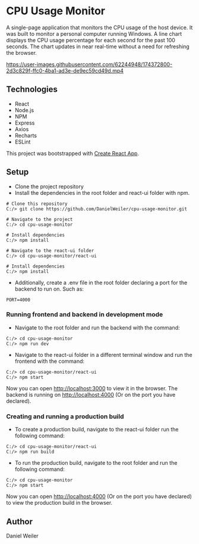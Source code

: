 # CPU Usage Monitor

A single-page application that monitors the CPU usage of the host device. It was built to monitor a personal computer running Windows. A line chart displays the CPU usage percentage for each second for the past 100 seconds. The chart updates in near real-time without a need for refreshing the browser. 



https://user-images.githubusercontent.com/62244948/174372800-2d3c829f-ffc0-4ba1-ad3e-de9ec59cd49d.mp4



## Technologies

- React
- Node.js
- NPM
- Express
- Axios
- Recharts
- ESLint

This project was bootstrapped with [Create React App](https://github.com/facebook/create-react-app).

## Setup

- Clone the project repository
- Install the dependencies in the root folder and react-ui folder with npm.

```
# Clone this repository
C:/> git clone https://github.com/DanielWeiler/cpu-usage-monitor.git

# Navigate to the project
C:/> cd cpu-usage-monitor

# Install dependencies
C:/> npm install

# Navigate to the react-ui folder
C:/> cd cpu-usage-monitor/react-ui

# Install dependencies
C:/> npm install
```

- Additionally, create a .env file in the root folder declaring a port for the backend to run on. Such as: 

```
PORT=4000
```

### Running frontend and backend in development mode

- Navigate to the root folder and run the backend with the command:

```
C:/> cd cpu-usage-monitor
C:/> npm run dev
```

- Navigate to the react-ui folder in a different terminal window and run the frontend with the command:

```
C:/> cd cpu-usage-monitor/react-ui
C:/> npm start
```

Now you can open [http://localhost:3000](http://localhost:3000) to view it in the browser. The backend is running on [http://localhost:4000](http://localhost:4000/api) (Or on the port you have declared).

### Creating and running a production build

- To create a production build, navigate to the react-ui folder run the following command:

```
C:/> cd cpu-usage-monitor/react-ui
C:/> npm run build
```

- To run the production build, navigate to the root folder and run the following command:

```
C:/> cd cpu-usage-monitor
C:/> npm start
```

Now you can open [http://localhost:4000](http://localhost:4000) (Or on the port you have declared) to view the production build in the browser.

## Author

Daniel Weiler
